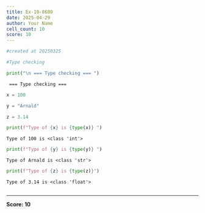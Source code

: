 ```yaml
---
title: Ex-10-8680
date: 2025-04-29
author: Your Name
cell_count: 10
score: 10
---
```


```python
#created at 20250325
```


```python
#Type checking 
```


```python
print("\n === Type checking === ")
```

    
     === Type checking === 



```python
x = 100
```


```python
y = "Arnald"
```


```python
z = 3.14
```


```python
print(f"Type of {x} is {type(x)} ")
```

    Type of 100 is <class 'int'> 



```python
print(f"Type of {y} is {type(y)} ")
```

    Type of Arnald is <class 'str'> 



```python
print(f"Type of {z} is {type(z)}")
```

    Type of 3.14 is <class 'float'>



```python

```


---
**Score: 10**